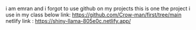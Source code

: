 i am emran and i forgot to use github on my projects
this is one the project i use in my class
below link:
https://github.com/Crow-man/first/tree/main
netlify link :   https://shiny-llama-805e0c.netlify.app/
